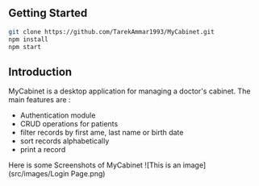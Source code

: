 

## Getting Started

```bash
git clone https://github.com/TarekAmmar1993/MyCabinet.git
npm install
npm start
```
## Introduction
MyCabinet is a desktop application for managing a doctor's cabinet. The main features are :

- Authentication module
- CRUD operations for patients
- filter records by first ame, last name or birth date
- sort records alphabetically 
- print a record

Here is some Screenshots of MyCabinet
![This is an image](src/images/Login Page.png)

